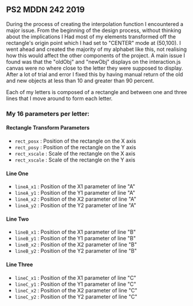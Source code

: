 ## PS2 MDDN 242 2019


During the process of creating the interpolation function I encountered a major issue. From the beginning of the design process, without thinking about the implications I Had most of my elements transformed off the rectangle's origin point which I had set to "CENTER" mode at (50,100). I went ahead and created the majority of my alphabet like this, not realising how this would affect the other components of the project. A main issue I found was that the "oldObj" and "newObj" displays on the interaction.js canvas were no where close to the letter they were supposed to display. After a lot of trial and error I fixed this by having manual return of the old and new objects at less than 10 and greater than 90 percent.



 Each of my letters is composed of a rectangle and between one and three lines that I move around to form each letter.

### My 16 parameters per letter:

#### Rectangle Transform Parameters
  * `rect_posx` : Position of the rectangle on the X axis
  * `rect_posy` : Position of the rectangle on the Y axis
  * `rect_xscale` : Scale of the rectangle on the X axis
  * `rect_xscale` : Scale of the rectangle on the Y axis

####   Line One

  * `lineA_x1` : Position of the X1 parameter of line "A"
  * `lineA_y1` : Position of the Y1 parameter of line "A"
  * `lineA_x2` : Position of the X2 parameter of line "A"
  * `lineA_y2` : Position of the Y2 parameter of line "A"


####   Line Two

  * `lineB_x1` : Position of the X1 parameter of line "B"
  * `lineB_y1` : Position of the Y1 parameter of line "B"
  * `lineB_x2` : Position of the X2 parameter of line "B"
  * `lineB_y2` : Position of the Y2 parameter of line "B"


####   Line Three
  * `lineC_x1` : Position of the X1 parameter of line "C"
  * `lineC_y1` : Position of the Y1 parameter of line "C"
  * `lineC_x2` : Position of the X2 parameter of line "C"
  * `lineC_y2` : Position of the Y2 parameter of line "C"
